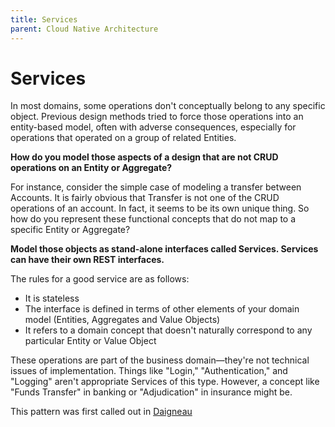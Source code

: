 ```yaml
---
title: Services
parent: Cloud Native Architecture
---
```

Services
===

In most domains, some operations don't conceptually belong to any specific object. Previous design methods tried to force those operations into an entity-based model, often with adverse consequences, especially for operations that operated on a group of related Entities. 

**How do you model those aspects of a design that are not CRUD operations on an Entity or Aggregate?**

For instance, consider the simple case of modeling a transfer between Accounts.  It is fairly obvious that Transfer is not one of the CRUD operations of an account.  In fact, it seems to be its own unique thing.  So how do you represent these functional concepts that do not map to a specific Entity or Aggregate?

**Model those objects as stand-alone interfaces called Services.  Services can have their own REST interfaces.**

The rules for a good service are as follows:

* It is stateless
* The interface is defined in terms of other elements of your domain model (Entities, Aggregates and Value Objects)
* It refers to a domain concept that doesn't naturally correspond to any particular Entity or Value Object

These operations are part of the business domain—they're not technical issues of implementation. Things like "Login," "Authentication," and "Logging" aren't appropriate Services of this type. However, a concept like "Funds Transfer" in banking or "Adjudication" in insurance might be.

This pattern was first called out in [Daigneau](https://www.amazon.com/Service-Design-Patterns-Fundamental-Solutions/dp/032154420X)

